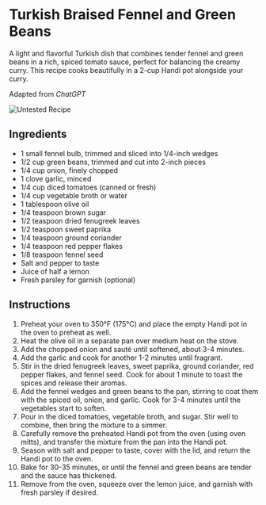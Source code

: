 # Turkish Braised Fennel and Green Beans

A light and flavorful Turkish dish that combines tender fennel and green beans in a rich, spiced tomato sauce, perfect for balancing the creamy curry. This recipe cooks beautifully in a 2-cup Handi pot alongside your curry.

Adapted from _ChatGPT_

![Untested Recipe](https://badgen.net/badge/untested/recipe/AA4A44)

## Ingredients
- 1 small fennel bulb, trimmed and sliced into 1/4-inch wedges
- 1/2 cup green beans, trimmed and cut into 2-inch pieces
- 1/4 cup onion, finely chopped
- 1 clove garlic, minced
- 1/4 cup diced tomatoes (canned or fresh)
- 1/4 cup vegetable broth or water
- 1 tablespoon olive oil
- 1/4 teaspoon brown sugar
- 1/2 teaspoon dried fenugreek leaves
- 1/2 teaspoon sweet paprika
- 1/4 teaspoon ground coriander
- 1/4 teaspoon red pepper flakes
- 1/8 teaspoon fennel seed
- Salt and pepper to taste
- Juice of half a lemon
- Fresh parsley for garnish (optional)

## Instructions
1. Preheat your oven to 350°F (175°C) and place the empty Handi pot in the oven to preheat as well.
2. Heat the olive oil in a separate pan over medium heat on the stove.
3. Add the chopped onion and sauté until softened, about 3-4 minutes.
4. Add the garlic and cook for another 1-2 minutes until fragrant.
5. Stir in the dried fenugreek leaves, sweet paprika, ground coriander, red pepper flakes, and fennel seed. Cook for about 1 minute to toast the spices and release their aromas.
6. Add the fennel wedges and green beans to the pan, stirring to coat them with the spiced oil, onion, and garlic. Cook for 3-4 minutes until the vegetables start to soften.
7. Pour in the diced tomatoes, vegetable broth, and sugar. Stir well to combine, then bring the mixture to a simmer.
8. Carefully remove the preheated Handi pot from the oven (using oven mitts), and transfer the mixture from the pan into the Handi pot.
9. Season with salt and pepper to taste, cover with the lid, and return the Handi pot to the oven.
10. Bake for 30-35 minutes, or until the fennel and green beans are tender and the sauce has thickened.
11. Remove from the oven, squeeze over the lemon juice, and garnish with fresh parsley if desired.